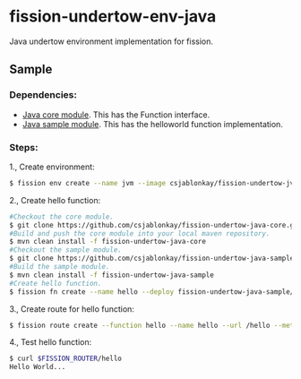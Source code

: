 # fission-undertow-env-java

Java undertow environment implementation for fission.

Sample
------

### Dependencies:
- [Java core module](https://github.com/csjablonkay/fission-undertow-java-core). This has the Function interface.
- [Java sample module](https://github.com/csjablonkay/fission-undertow-java-sample). This has the helloworld function implementation.

### Steps:
1., Create environment:
```bash
$ fission env create --name jvm --image csjablonkay/fission-undertow-jvm-env --version 2 --keeparchive --mincpu 100 --maxcpu 500 --minmemory 256 --maxmemory 1024
```

2., Create hello function:
```bash
#Checkout the core module.
$ git clone https://github.com/csjablonkay/fission-undertow-java-core.git
#Build and push the core module into your local maven repository.
$ mvn clean install -f fission-undertow-java-core
#Checkout the sample module.
$ git clone https://github.com/csjablonkay/fission-undertow-java-sample.git
#Build the sample module.
$ mvn clean install -f fission-undertow-java-sample
#Create hello function.
$ fission fn create --name hello --deploy fission-undertow-java-sample/target/undertow-java-sample-0.0.1-SNAPSHOT-jar-with-dependencies.jar --env jvm --entrypoint io.fission.undertow.HelloWorld
```

3., Create route for hello function:
```bash
$ fission route create --function hello --name hello --url /hello --method GET
```

4., Test hello function:
```bash
$ curl $FISSION_ROUTER/hello
Hello World...
```

